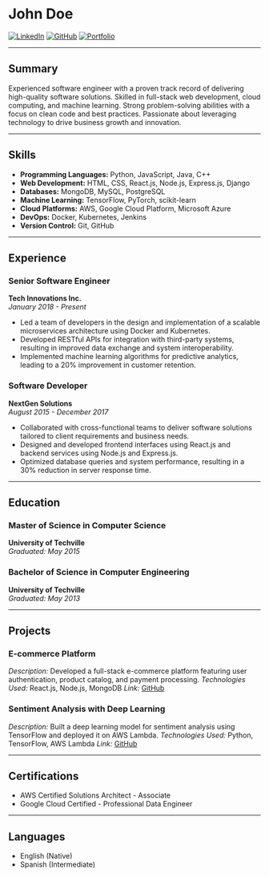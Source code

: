 # John Doe

[![LinkedIn](https://img.shields.io/badge/LinkedIn-johndoe-blue)](https://www.linkedin.com/in/johndoe/)
[![GitHub](https://img.shields.io/badge/GitHub-johndoe-black)](https://github.com/johndoe/)
[![Portfolio](https://img.shields.io/badge/Portfolio-johndoe-black)](https://www.johndoe.com/)

---

## Summary

Experienced software engineer with a proven track record of delivering high-quality software solutions. Skilled in full-stack web development, cloud computing, and machine learning. Strong problem-solving abilities with a focus on clean code and best practices. Passionate about leveraging technology to drive business growth and innovation.

---

## Skills

- **Programming Languages:** Python, JavaScript, Java, C++
- **Web Development:** HTML, CSS, React.js, Node.js, Express.js, Django
- **Databases:** MongoDB, MySQL, PostgreSQL
- **Machine Learning:** TensorFlow, PyTorch, scikit-learn
- **Cloud Platforms:** AWS, Google Cloud Platform, Microsoft Azure
- **DevOps:** Docker, Kubernetes, Jenkins
- **Version Control:** Git, GitHub

---

## Experience

### Senior Software Engineer  
**Tech Innovations Inc.**  
_January 2018 - Present_

- Led a team of developers in the design and implementation of a scalable microservices architecture using Docker and Kubernetes.
- Developed RESTful APIs for integration with third-party systems, resulting in improved data exchange and system interoperability.
- Implemented machine learning algorithms for predictive analytics, leading to a 20% improvement in customer retention.

### Software Developer  
**NextGen Solutions**  
_August 2015 - December 2017_

- Collaborated with cross-functional teams to deliver software solutions tailored to client requirements and business needs.
- Designed and developed frontend interfaces using React.js and backend services using Node.js and Express.js.
- Optimized database queries and system performance, resulting in a 30% reduction in server response time.

---

## Education

### Master of Science in Computer Science  
**University of Techville**  
_Graduated: May 2015_

### Bachelor of Science in Computer Engineering  
**University of Techville**  
_Graduated: May 2013_

---

## Projects

### E-commerce Platform
_Description:_ Developed a full-stack e-commerce platform featuring user authentication, product catalog, and payment processing.
_Technologies Used:_ React.js, Node.js, MongoDB
_Link:_ [GitHub](https://github.com/johndoe/ecommerce-platform)

### Sentiment Analysis with Deep Learning
_Description:_ Built a deep learning model for sentiment analysis using TensorFlow and deployed it on AWS Lambda.
_Technologies Used:_ Python, TensorFlow, AWS Lambda
_Link:_ [GitHub](https://github.com/johndoe/sentiment-analysis)

---

## Certifications

- AWS Certified Solutions Architect - Associate
- Google Cloud Certified - Professional Data Engineer

---

## Languages

- English (Native)
- Spanish (Intermediate)
